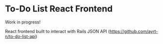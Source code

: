 # To-Do List React Frontend

Work in progress!

React frontend built to interact with Rails JSON API (https://github.com/ayrt-n/to-do-list-api)